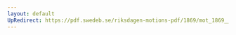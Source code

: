 ```yaml
---
layout: default
UpRedirect: https://pdf.swedeb.se/riksdagen-motions-pdf/1869/mot_1869__ak__00122.pdf
---
```

